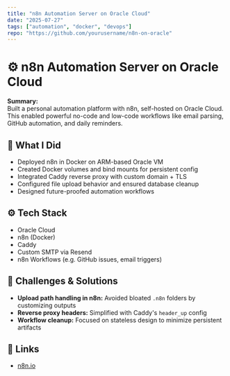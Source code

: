 ```yaml
---
title: "n8n Automation Server on Oracle Cloud"
date: "2025-07-27"
tags: ["automation", "docker", "devops"]
repo: "https://github.com/yourusername/n8n-on-oracle"
---
```


# ⚙️ n8n Automation Server on Oracle Cloud

**Summary:**  
Built a personal automation platform with n8n, self-hosted on Oracle Cloud. This enabled powerful no-code and low-code workflows like email parsing, GitHub automation, and daily reminders.

## 🚀 What I Did
- Deployed n8n in Docker on ARM-based Oracle VM
- Created Docker volumes and bind mounts for persistent config
- Integrated Caddy reverse proxy with custom domain + TLS
- Configured file upload behavior and ensured database cleanup
- Designed future-proofed automation workflows

## ⚙️ Tech Stack
- Oracle Cloud
- n8n (Docker)
- Caddy
- Custom SMTP via Resend
- n8n Workflows (e.g. GitHub issues, email triggers)

## 🧠 Challenges & Solutions
- **Upload path handling in n8n:** Avoided bloated `.n8n` folders by customizing outputs
- **Reverse proxy headers:** Simplified with Caddy's `header_up` config
- **Workflow cleanup:** Focused on stateless design to minimize persistent artifacts

## 🔗 Links
- [n8n.io](https://n8n.io)
